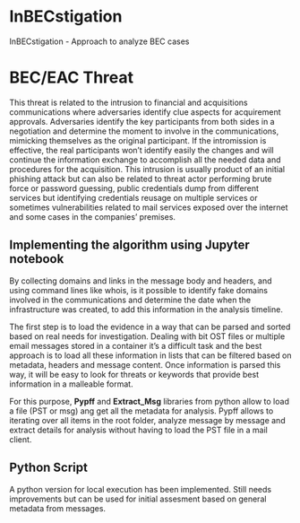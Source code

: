# InBECstigation
InBECstigation - Approach to analyze BEC cases

# BEC/EAC Threat

This threat is related to the intrusion to financial and acquisitions communications where adversaries identify clue aspects for acquirement approvals. Adversaries identify the key participants from both sides in a negotiation and determine the moment to involve in the communications, mimicking themselves as the original participant. 
If the intromission is effective, the real participants won’t identify easily the changes and will continue the information exchange to accomplish all the needed data and procedures for the acquisition.
This intrusion is usually product of an initial phishing attack but can also be related to threat actor performing brute force or password guessing, public credentials dump from different services but identifying credentials reusage on multiple services or sometimes vulnerabilities related to mail services exposed over the internet and some cases in the companies’ premises.

## Implementing the algorithm using Jupyter notebook

By collecting domains and links in the message body and headers, and using command lines like whois, is it possible to identify fake domains involved in the communications and determine the date when the infrastructure was created, to add this information in the analysis timeline.

The first step is to load the evidence in a way that can be parsed and sorted based on real needs for investigation. Dealing with bit OST files or multiple email messages stored in a container it’s a difficult task and the best approach is to load all these information in lists that can be filtered based on metadata, headers and message content. Once information is parsed this way, it will be easy to look for threats or keywords that provide best information in a malleable format.

For this purpose, **Pypff** and **Extract_Msg** libraries from python allow to load a file (PST or msg) ang get all the metadata for analysis. Pypff  allows to iterating over all items in the root folder, analyze message by message and extract details for analysis without having to load the PST file in a mail client.

## Python Script

A python version for local execution has been implemented. Still needs improvements but can be used for initial assesment based on general metadata from messages.
